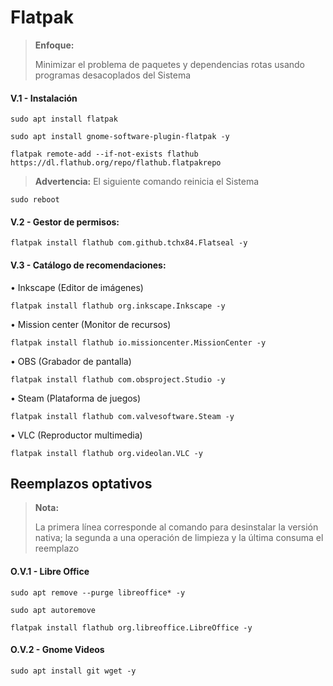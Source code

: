 # Flatpak

> **Enfoque:**
> <p> <p>
>  
> Minimizar el problema de paquetes y dependencias rotas usando programas desacoplados del Sistema 

#### V.1 - Instalación

~~~
sudo apt install flatpak
~~~

~~~
sudo apt install gnome-software-plugin-flatpak -y
~~~

~~~
flatpak remote-add --if-not-exists flathub https://dl.flathub.org/repo/flathub.flatpakrepo
~~~

> **Advertencia:** El siguiente comando reinicia el Sistema
~~~
sudo reboot
~~~


#### V.2 - Gestor de permisos:

~~~
flatpak install flathub com.github.tchx84.Flatseal -y
~~~


#### V.3 - Catálogo de recomendaciones:

• Inkscape (Editor de imágenes)
~~~
flatpak install flathub org.inkscape.Inkscape -y
~~~


• Mission center (Monitor de recursos)
~~~
flatpak install flathub io.missioncenter.MissionCenter -y
~~~


• OBS (Grabador de pantalla)
~~~
flatpak install flathub com.obsproject.Studio -y
~~~


• Steam (Plataforma de juegos)
~~~
flatpak install flathub com.valvesoftware.Steam -y
~~~

• VLC (Reproductor multimedia)
~~~
flatpak install flathub org.videolan.VLC -y
~~~


## Reemplazos optativos

> **Nota:**
> <p> <p>
>  
> La primera línea corresponde al comando para desinstalar la versión nativa; la segunda a una operación de limpieza y la última consuma el reemplazo


#### O.V.1 - Libre Office

~~~
sudo apt remove --purge libreoffice* -y
~~~

~~~
sudo apt autoremove
~~~

~~~
flatpak install flathub org.libreoffice.LibreOffice -y
~~~

#### O.V.2 - Gnome Videos

~~~
sudo apt install git wget -y
~~~

